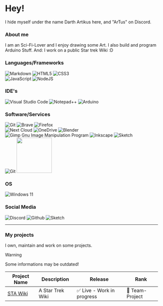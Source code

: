 # Hey!

I hide myself under the name Darth Artikus here, and "ArTus" on Discord.

### About me

I am an Sci-Fi-Lover and I enjoy drawing some Art. I also build and program Arduino Stuff. And: I work on a public Star trek Wiki :D

### Languages/Frameworks

![Markdown](https://img.shields.io/badge/markdown-%23000000.svg?style=for-the-badge&logo=markdown&logoColor=white)
![HTML5](https://img.shields.io/badge/html5-%23E34F26.svg?style=for-the-badge&logo=html5&logoColor=white)
![CSS3](https://img.shields.io/badge/css3-%231572B6.svg?style=for-the-badge&logo=css3&logoColor=white)
<br>
![JavaScript](https://img.shields.io/badge/javascript-%23323330.svg?style=for-the-badge&logo=javascript&logoColor=%23F7DF1E)
![NodeJS](https://img.shields.io/badge/node.js%20-%2343853D.svg?&style=for-the-badge&logo=node.js&logoColor=white)


### IDE's

![Visual Studio Code](https://img.shields.io/badge/VisualStudioCode-%230db7ed.svg?style=for-the-badge&logo=visualstudiocode&logoColor=white)
![Notepad++](https://img.shields.io/badge/Notepad++-90E59A.svg?style=for-the-badge&logo=notepad%2b%2b&logoColor=black)
![Arduino](https://img.shields.io/badge/-Arduino-00979D?style=for-the-badge&logo=Arduino&logoColor=white)

### Software/Services

![Git](https://img.shields.io/badge/git-%23F05033.svg?style=for-the-badge&logo=git&logoColor=white)
![Brave](https://img.shields.io/badge/Brave-FB542B?style=for-the-badge&logo=Brave&logoColor=white)
![Firefox](https://img.shields.io/badge/Firefox-FF7139?style=for-the-badge&logo=Firefox-Browser&logoColor=white)
<br>
![Next Cloud](https://img.shields.io/badge/Next%20Cloud-0B94DE?style=for-the-badge&logo=nextcloud&logoColor=white)
![OneDrive](https://img.shields.io/badge/OneDrive-0078D4.svg?style=for-the-badge&logo=microsoftonedrive&logoColor=white)
![Blender](https://img.shields.io/badge/blender-%23F5792A.svg?style=for-the-badge&logo=blender&logoColor=white)
<br>
![Gimp Gnu Image Manipulation Program](https://img.shields.io/badge/Gimp-657D8B?style=for-the-badge&logo=gimp&logoColor=FFFFFF)
![Inkscape](https://img.shields.io/badge/Inkscape-e0e0e0?style=for-the-badge&logo=inkscape&logoColor=080A13)
![Sketch](https://img.shields.io/badge/Sketch-FFB387?style=for-the-badge&logo=sketch&logoColor=black)
<br>
![Git](https://img.shields.io/badge/git-%23F05033.svg?style=for-the-badge&logo=git&logoColor=white)
<img src="https://encrypted-tbn0.gstatic.com/images?q=tbn:ANd9GcQdQOmiZZgoBacn9jrevEodD60o6Wrq-2D2D7DxuiYu4QAz9UQfM4HHWju28YsDJTA-1w&usqp=CAU" width="116"/>

### OS

![Windows 11](https://img.shields.io/badge/Windows%2011-%230079d5.svg?style=for-the-badge&logo=Windows%2011&logoColor=white)

### Social Media

![Discord](https://img.shields.io/badge/Discord-%235865F2.svg?style=for-the-badge&logo=discord&logoColor=white)
![Github](https://img.shields.io/badge/github-%23121011.svg?style=for-the-badge&logo=github&logoColor=white)
![Sketch](https://img.shields.io/badge/Sketch-FFB387?style=for-the-badge&logo=sketch&logoColor=black)


<hr>

### My projects
I own, maintain and work on some projects.

> [!WARNING]
> Some informations may be outdated!
>
> 


| Project Name | Description | Release | Rank |
|--------------|-------------|---------|------|
| [STA Wiki](https://sta.pletix.org/wiki/) | A Star Trek Wiki | ✅ Live - Work in progress | 👥 Team-Project |
